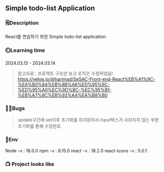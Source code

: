 ## Simple todo-list Application

### 🗒️Description

React를 연습하기 위한 Simple todo-list application

### ⏲️Learning time

 2024.03.13 - 2024.03.14

> 참고자료 : 프로젝트 구조만 보고 로직은 수정하였음!
https://velog.io/@harimad/SeSAC-Front-end-React%EB%A1%9C-%EA%B0%84%EB%8B%A8%ED%95%9C-%ED%95%A0%EC%9D%BC-%EC%95%B1-%EB%A7%8C%EB%93%A4%EA%B8%B0

### 👨‍🔧Bugs

> update구간에 set이후 초기화를 하지않아서 input박스가 사라지지 않는 부분 초기화를 통해 수정완료

### 🌴Env

Node -v : 18.0.0
npm -v : 8.15.0
react -v : 18.2.0
react-icons -v : 5.0.1

### 📺 Project looks like

